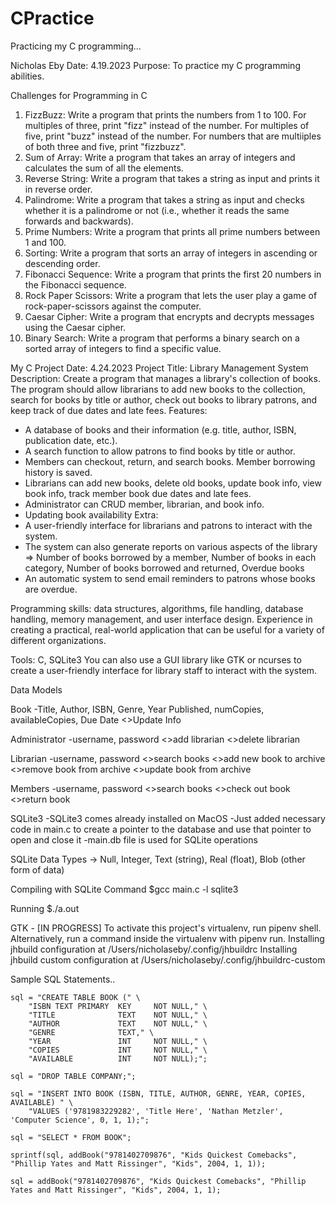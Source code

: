 # CPractice
 Practicing my C programming...

Nicholas Eby
Date: 4.19.2023
Purpose: To practice my C programming abilities.

Challenges for Programming in C
1. FizzBuzz: Write a program that prints the numbers from 1 to 100. For multiples of three, print "fizz" instead of the number. 
For multiples of five, print "buzz" instead of the number. For numbers that are multiiples of both three and five, print "fizzbuzz".
2. Sum of Array: Write a program that takes an array of integers and calculates the sum of all the elements.
3. Reverse String: Write a program that takes a string as input and prints it in reverse order.
4. Palindrome: Write a program that takes a string as input and checks whether it is a palindrome or not (i.e., whether it reads the same forwards and backwards).
5. Prime Numbers: Write a program that prints all prime numbers between 1 and 100.
6. Sorting: Write a program that sorts an array of integers in ascending or descending order.
7. Fibonacci Sequence: Write a program that prints the first 20 numbers in the Fibonacci sequence.
8. Rock Paper Scissors: Write a program that lets the user play a game of rock-paper-scissors against the computer.
9. Caesar Cipher: Write a program that encrypts and decrypts messages using the Caesar cipher.
10. Binary Search: Write a program that performs a binary search on a sorted array of integers to find a specific value.


My C Project
Date: 4.24.2023
Project Title: Library Management System
Description: Create a program that manages a library's collection of books. The program should allow librarians to add new books to the collection, 
search for books by title or author, check out books to library patrons, and keep track of due dates and late fees.
Features:
* A database of books and their information (e.g. title, author, ISBN, publication date, etc.).
* A search function to allow patrons to find books by title or author.
* Members can checkout, return, and search books. Member borrowing history is saved.
* Librarians can add new books, delete old books, update book info, view book info, track member book due dates and late fees.
* Administrator can CRUD member, librarian, and book info.
* Updating book availability
Extra:
* A user-friendly interface for librarians and patrons to interact with the system.
* The system can also generate reports on various aspects of the library => Number of books borrowed by a member, Number of books in each category, Number of books borrowed and returned, Overdue books
* An automatic system to send email reminders to patrons whose books are overdue.


Programming skills: data structures, algorithms, file handling, database handling, memory management, and user interface design. 
Experience in creating a practical, real-world application that can be useful for a variety of different organizations.

Tools: C, SQLite3
You can also use a GUI library like GTK or ncurses to create a user-friendly interface for library staff to interact with the system.



Data Models

Book
-Title, Author, ISBN, Genre, Year Published, numCopies, availableCopies, Due Date
<>Update Info

Administrator
-username, password
<>add librarian
<>delete librarian

Librarian
-username, password
<>search books
<>add new book to archive
<>remove book from archive
<>update book from archive

Members
-username, password
<>search books
<>check out book
<>return book


SQLite3
-SQLite3 comes already installed on MacOS
-Just added necessary code in main.c to create a pointer to the database and use that pointer to open and close it
-main.db file is used for SQLite operations

SQLite Data Types -> Null, Integer, Text (string), Real (float), Blob (other form of data)

Compiling with SQLite Command
$gcc main.c -l sqlite3

Running
$./a.out



GTK - [IN PROGRESS]
To activate this project's virtualenv, run pipenv shell.
Alternatively, run a command inside the virtualenv with pipenv run.
Installing jhbuild configuration at /Users/nicholaseby/.config/jhbuildrc
Installing jhbuild custom configuration at /Users/nicholaseby/.config/jhbuildrc-custom










Sample SQL Statements..

    sql = "CREATE TABLE BOOK (" \
        "ISBN TEXT PRIMARY  KEY     NOT NULL," \
        "TITLE              TEXT    NOT NULL," \
        "AUTHOR             TEXT    NOT NULL," \
        "GENRE              TEXT," \
        "YEAR               INT     NOT NULL," \
        "COPIES             INT     NOT NULL," \
        "AVAILABLE          INT     NOT NULL);";

    sql = "DROP TABLE COMPANY;";

    sql = "INSERT INTO BOOK (ISBN, TITLE, AUTHOR, GENRE, YEAR, COPIES, AVAILABLE) " \
        "VALUES ('9781983229282', 'Title Here', 'Nathan Metzler', 'Computer Science', 0, 1, 1);";

    sql = "SELECT * FROM BOOK";

    sprintf(sql, addBook("9781402709876", "Kids Quickest Comebacks", "Phillip Yates and Matt Rissinger", "Kids", 2004, 1, 1));

    sql = addBook("9781402709876", "Kids Quickest Comebacks", "Phillip Yates and Matt Rissinger", "Kids", 2004, 1, 1);
